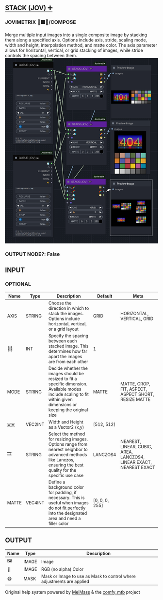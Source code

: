 [STACK (JOV) ➕](https://github.com/Amorano/Jovimetrix-examples/blob/master/node/STACK/STACK.md)
-----------------------------------------------------------------------------------------------
### JOVIMETRIX 🔺🟩🔵/COMPOSE
  
Merge multiple input images into a single composite image by stacking them along a specified axis. Options include axis, stride, scaling mode, width and height, interpolation method, and matte color. The axis parameter allows for horizontal, vertical, or grid stacking of images, while stride controls the spacing between them.  
![STACK](https://raw.githubusercontent.com/Amorano/Jovimetrix-examples/master/node/STACK/STACK.png)
### OUTPUT NODE?: False
INPUT
-----
### OPTIONAL
| Name | Type | Description | Default | Meta |
| --- | --- | --- | --- | --- |
| AXIS | STRING | Choose the direction in which to stack the images. Options include horizontal, vertical, or a grid layout | GRID | HORIZONTAL, VERTICAL, GRID |
| 🦶🏽 | INT | Specify the spacing between each stacked image. This determines how far apart the images are from each other | 1 |  |
| MODE | STRING | Decide whether the images should be resized to fit a specific dimension. Available modes include scaling to fit within given dimensions or keeping the original size | MATTE | MATTE, CROP, FIT, ASPECT, ASPECT SHORT, RESIZE MATTE |
| 🇼🇭 | VEC2INT | Width and Height as a Vector2 (x,y) | [512, 512] |  |
| 🎞️ | STRING | Select the method for resizing images. Options range from nearest neighbor to advanced methods like Lanczos, ensuring the best quality for the specific use case | LANCZOS4 | NEAREST, LINEAR, CUBIC, AREA, LANCZOS4, LINEAR EXACT, NEAREST EXACT |
| MATTE | VEC4INT | Define a background color for padding, if necessary. This is useful when images do not fit perfectly into the designated area and need a filler color | [0, 0, 0, 255] |  |
OUTPUT
------
| Name | Type | Description |
| --- | --- | --- |
| 🖼️ | IMAGE | Image |
| 🌈 | IMAGE | RGB (no alpha) Color |
| 😷 | MASK | Mask or Image to use as Mask to control where adjustments are applied |
Original help system powered by [MelMass](https://github.com/melMass) & the [comfy\_mtb](https://github.com/melMass/comfy_mtb) project